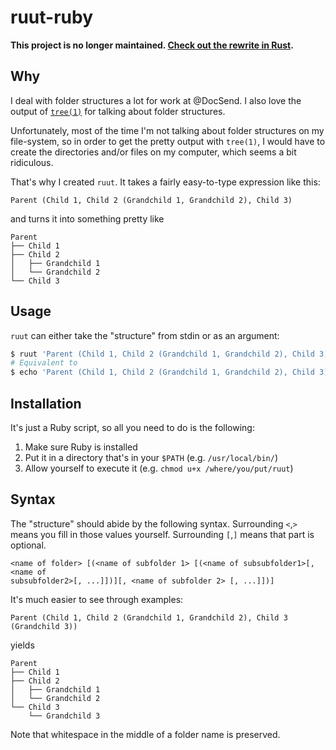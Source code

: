 # ruut-ruby

**This project is no longer maintained. [Check out the rewrite in Rust][ruut-rust].**

## Why

I deal with folder structures a lot for work at @DocSend. I also love the
output of [`tree(1)`][tree-wiki] for talking about folder structures.

Unfortunately, most of the time I'm not talking about folder structures on my
file-system, so in order to get the pretty output with `tree(1)`, I would have
to create the directories and/or files on my computer, which seems a bit
ridiculous.

That's why I created `ruut`. It takes a fairly easy-to-type expression like
this:
```
Parent (Child 1, Child 2 (Grandchild 1, Grandchild 2), Child 3)
```

and turns it into something pretty like

```
Parent
├── Child 1
├── Child 2
│   ├── Grandchild 1
│   └── Grandchild 2
└── Child 3
```

## Usage

`ruut` can either take the "structure" from stdin or as an argument:

```sh
$ ruut 'Parent (Child 1, Child 2 (Grandchild 1, Grandchild 2), Child 3)'
# Equivalent to
$ echo 'Parent (Child 1, Child 2 (Grandchild 1, Grandchild 2), Child 3)' | ruut
```

## Installation

It's just a Ruby script, so all you need to do is the following:
1. Make sure Ruby is installed
2. Put it in a directory that's in your `$PATH` (e.g. `/usr/local/bin/`)
3. Allow yourself to execute it (e.g. `chmod u+x /where/you/put/ruut`)

## Syntax

The "structure" should abide by the following syntax. Surrounding `<`,`>` means
you fill in those values yourself. Surrounding `[`,`]` means that part is
optional.

```
<name of folder> [(<name of subfolder 1> [(<name of subsubfolder1>[, <name of
subsubfolder2>[, ...]])][, <name of subfolder 2> [, ...]])]
```

It's much easier to see through examples:

```
Parent (Child 1, Child 2 (Grandchild 1, Grandchild 2), Child 3 (Grandchild 3))
```

yields

```
Parent
├── Child 1
├── Child 2
│   ├── Grandchild 1
│   └── Grandchild 2
└── Child 3
    └── Grandchild 3
```

Note that whitespace in  the middle of a folder name is preserved.

[ruut-rust]: https://github.com/HarrisonB/ruut
[tree-wiki]: https://en.wikipedia.org/wiki/Tree_(command) 
[lisp-parser-python]: https://norvig.com/lispy.html
